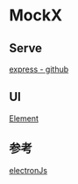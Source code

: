 # MockX

## Serve
[express - github](https://github.com/expressjs/express)  

## UI
[Element](http://element-cn.eleme.io/#/zh-CN/component/installation)  

## 参考
[electronJs](https://electronjs.org/)  
